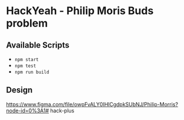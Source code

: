 # HackYeah - Philip Moris Buds problem

## Available Scripts

- `npm start`
- `npm test`
- `npm run build`

## Design

https://www.figma.com/file/owpFvALY0IHlCgdpkSUbNJ/Philip-Morris?node-id=0%3A1# hack-plus
